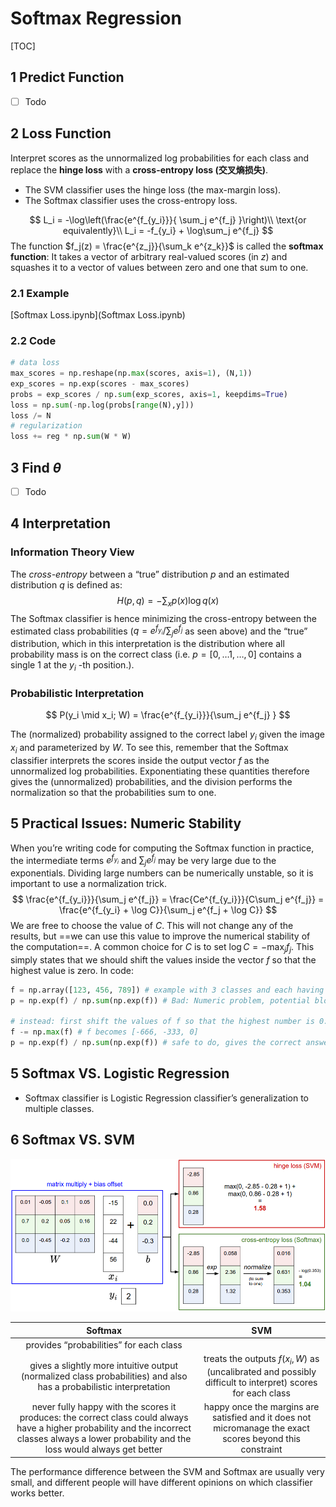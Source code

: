 # Softmax Regression

[TOC]

## 1 Predict Function

- [ ] Todo

## 2 Loss Function

Interpret scores as the unnormalized log probabilities for each class and replace the **hinge loss** with a **cross-entropy loss (交叉熵损失)**.

- The SVM classifier uses the hinge loss (the max-margin loss). 
- The Softmax classifier uses the cross-entropy loss. 

$$
L_i = -\log\left(\frac{e^{f_{y_i}}}{ \sum_j e^{f_j} }\right)\\
\text{or equivalently}\\
L_i = -f_{y_i} + \log\sum_j e^{f_j}
$$
The function $f_j(z) = \frac{e^{z_j}}{\sum_k e^{z_k}}$ is called the **softmax function**: It takes a vector of arbitrary real-valued scores (in $z$) and squashes it to a vector of values between zero and one that sum to one. 

### 2.1 Example

 [Softmax Loss.ipynb](Softmax Loss.ipynb) 

### 2.2 Code

```python
# data loss
max_scores = np.reshape(np.max(scores, axis=1), (N,1))
exp_scores = np.exp(scores - max_scores)
probs = exp_scores / np.sum(exp_scores, axis=1, keepdims=True)
loss = np.sum(-np.log(probs[range(N),y]))
loss /= N
# regularization
loss += reg * np.sum(W * W)
```

## 3 Find $\theta$

- [ ] Todo

## 4 Interpretation

### Information Theory View

The *cross-entropy* between a “true” distribution $p$ and an estimated distribution $q$ is defined as:
$$
H(p,q) = - \sum_x p(x) \log q(x)
$$
The Softmax classifier is hence minimizing the cross-entropy between the estimated class probabilities ($q = e^{f_{y_i}}  / \sum_j e^{f_j}$ as seen above) and the “true” distribution, which in this interpretation is the distribution where all probability mass is on the correct class (i.e. $p=[0,…1,…,0]$ contains a single 1 at the $y_i$ -th position.). 

### Probabilistic Interpretation

$$
P(y_i \mid x_i; W) = \frac{e^{f_{y_i}}}{\sum_j e^{f_j} }
$$

The (normalized) probability assigned to the correct label $y_i$ given the image $x_i$ and parameterized by $W$. To see this, remember that the Softmax classifier interprets the scores inside the output vector $f$ as the unnormalized log probabilities. Exponentiating these quantities therefore gives the (unnormalized) probabilities, and the division performs the normalization so that the probabilities sum to one. 

## 5 Practical Issues: Numeric Stability

When you’re writing code for computing the Softmax function in practice, the intermediate terms $e^{f_{y_i}}$ and $\sum_j e^{f_j}$ may be very large due to the exponentials. Dividing large numbers can be numerically unstable, so it is important to use a normalization trick. 
$$
\frac{e^{f_{y_i}}}{\sum_j e^{f_j}}
= \frac{Ce^{f_{y_i}}}{C\sum_j e^{f_j}}
= \frac{e^{f_{y_i} + \log C}}{\sum_j e^{f_j + \log C}}
$$
We are free to choose the value of $C$. This will not change any of the results, but ==we can use this value to improve the numerical stability of the computation==. A common choice for $C$ is to set $\log C = -\max_j f_j$. This simply states that we should shift the values inside the vector $f$ so that the highest value is zero. In code:

```python
f = np.array([123, 456, 789]) # example with 3 classes and each having large scores
p = np.exp(f) / np.sum(np.exp(f)) # Bad: Numeric problem, potential blowup

# instead: first shift the values of f so that the highest number is 0:
f -= np.max(f) # f becomes [-666, -333, 0]
p = np.exp(f) / np.sum(np.exp(f)) # safe to do, gives the correct answer
```

## 5 Softmax VS. Logistic Regression

- Softmax classifier is Logistic Regression classifier’s generalization to multiple classes.

## 6 Softmax VS. SVM

![img](assets/svmvssoftmax.png)

|                           Softmax                            |                             SVM                              |
| :----------------------------------------------------------: | :----------------------------------------------------------: |
|           provides “probabilities” for each class            |                                                              |
| gives a slightly more intuitive output (normalized class probabilities) and also has a probabilistic interpretation | treats the outputs $f(x_i, W)$ as (uncalibrated and possibly difficult to interpret) scores for each class |
| never fully happy with the scores it produces: the correct class could always have a higher probability and the incorrect classes always a lower probability and the loss would always get better | happy once the margins are satisfied and it does not micromanage the exact scores beyond this constraint |

The performance difference between the SVM and Softmax are usually very small, and different people will have different opinions on which classifier works better. 








